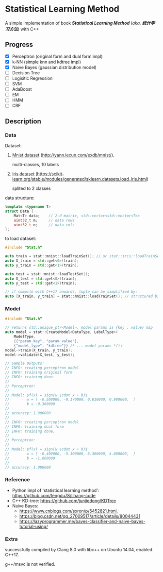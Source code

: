 # Statistical Learning Method

A simple implementation of book ***Statistical Learning Method*** (*aka.* ***统计学习方法***) with C++

## Progress

- [x] Perceptron (original form and dual form impl)
- [x] k-NN (simple knn and kdtree impl)
- [x] Naive Bayes (gaussian distribution model)
- [ ] Decision Tree
- [ ] Logisitic Regression
- [ ] SVM
- [ ] AdaBoost
- [ ] EM
- [ ] HMM
- [ ] CRF

## Description

### Data

Dataset:

1. [Mnist dataset](./data/mnist/) (http://yann.lecun.com/exdb/mnist/).

    multi-classes, 10 labels

2. [Iris dataset](./data/iris/) (https://scikit-learn.org/stable/modules/generated/sklearn.datasets.load_iris.html)

    splited to 2 classes

data structure:

```cpp
template <typename T>
struct Data {
    Mat<T> data;    // 2-d matrix, std::vector<std::vector<T>>
    uint32_t m;     // data rows
    uint32_t n;     // data cols
};
```

to load dataset:

```C++
#include "Stat.h"

auto train = stat::mnist::loadTrainSet(); // or stat::iris::loadTrainSet()
auto X_train = std::get<0>(train);
auto y_train = std::get<1>(train);

auto test = stat::mnist::loadTestSet();
auto X_test = std::get<0>(train);
auto y_test = std::get<1>(train);

// if compile with C++17 onwards, tuple can be simplified by:
auto [X_train, y_train] = stat::mnist::loadTrainSet(); // structured binding
```

### Model

```cpp
#include "Stat.h"

// returns std::unique_ptr<Model>, model params is {key : value} map
auto model = stat::CreateModel<DataType, LabelType>(
    ModelType,
    {{"param_key", "param_value"},
    {"model_type", "kdtree"}} /* ... model params */);
model->train(X_train, y_train);
model->validate(X_test, y_test);

// Sample Outputs:
// INFO: creating perceptron model
// INFO: training original form
// INFO: training done.
//
// Perceptron:
//
// Model: $f(x) = sign(w \cdot x + b)$
//        w = [ -0.500000, -0.170000, 0.810000, 0.980000,  ]
//        b = -0.300000
//
// accuracy: 1.000000
//
// INFO: creating perceptron model
// INFO: training dual form
// INFO: training done.
//
// Perceptron:
//
// Model: $f(x) = sign(w \cdot x + b)$
//        w = [ -0.400000, -5.100000, 8.300000, 4.000000,  ]
//        b = -1.000000
//
// accuracy: 1.000000
```

### Reference

- Python impl of 'statistical learning method': https://github.com/fengdu78/lihang-code
- C++ KD-tree: https://github.com/junjiedong/KDTree
- Naive Bayes: 
    - https://www.cnblogs.com/sxron/p/5452821.html,            
    - https://blog.csdn.net/qq_27009517/article/details/80044431
    - https://lazyprogrammer.me/bayes-classifier-and-naive-bayes-tutorial-using/

### Extra

successfully compiled by Clang 8.0 with libc++ on Ubuntu 14.04, enabled C++17.

g++/msvc is not verified.

